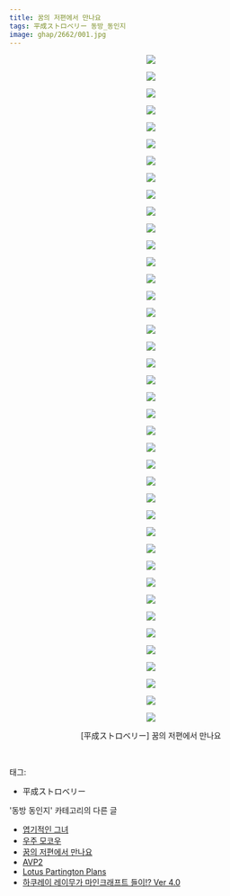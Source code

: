 ```yaml
---
title: 꿈의 저편에서 만나요
tags: 平成ストロベリー 동방_동인지
image: ghap/2662/001.jpg
---
```

<div class="article">
<p style="text-align: center; clear: none; float: none;"><img src="{{ site.nasurl }}/ghap/2662/001.jpg"/></p>
<p style="text-align: center; clear: none; float: none;"><img src="{{ site.nasurl }}/ghap/2662/002.jpg"/></p>
<p style="text-align: center; clear: none; float: none;"><img src="{{ site.nasurl }}/ghap/2662/003.jpg"/></p>
<p style="text-align: center; clear: none; float: none;"><img src="{{ site.nasurl }}/ghap/2662/004.jpg"/></p>
<p style="text-align: center; clear: none; float: none;"><img src="{{ site.nasurl }}/ghap/2662/005.jpg"/></p>
<p style="text-align: center; clear: none; float: none;"><img src="{{ site.nasurl }}/ghap/2662/006.jpg"/></p>
<p style="text-align: center; clear: none; float: none;"><img src="{{ site.nasurl }}/ghap/2662/007.jpg"/></p>
<p style="text-align: center; clear: none; float: none;"><img src="{{ site.nasurl }}/ghap/2662/008.jpg"/></p>
<p style="text-align: center; clear: none; float: none;"><img src="{{ site.nasurl }}/ghap/2662/009.jpg"/></p>
<p style="text-align: center; clear: none; float: none;"><img src="{{ site.nasurl }}/ghap/2662/010.jpg"/></p>
<p style="text-align: center; clear: none; float: none;"><img src="{{ site.nasurl }}/ghap/2662/011.jpg"/></p>
<p style="text-align: center; clear: none; float: none;"><img src="{{ site.nasurl }}/ghap/2662/012.jpg"/></p>
<p style="text-align: center; clear: none; float: none;"><img src="{{ site.nasurl }}/ghap/2662/013.jpg"/></p>
<p style="text-align: center; clear: none; float: none;"><img src="{{ site.nasurl }}/ghap/2662/014.jpg"/></p>
<p style="text-align: center; clear: none; float: none;"><img src="{{ site.nasurl }}/ghap/2662/015.jpg"/></p>
<p style="text-align: center; clear: none; float: none;"><img src="{{ site.nasurl }}/ghap/2662/016.jpg"/></p>
<p style="text-align: center; clear: none; float: none;"><img src="{{ site.nasurl }}/ghap/2662/017.jpg"/></p>
<p style="text-align: center; clear: none; float: none;"><img src="{{ site.nasurl }}/ghap/2662/018.jpg"/></p>
<p style="text-align: center; clear: none; float: none;"><img src="{{ site.nasurl }}/ghap/2662/019.jpg"/></p>
<p style="text-align: center; clear: none; float: none;"><img src="{{ site.nasurl }}/ghap/2662/020.jpg"/></p>
<p style="text-align: center; clear: none; float: none;"><img src="{{ site.nasurl }}/ghap/2662/021.jpg"/></p>
<p style="text-align: center; clear: none; float: none;"><img src="{{ site.nasurl }}/ghap/2662/022.jpg"/></p>
<p style="text-align: center; clear: none; float: none;"><img src="{{ site.nasurl }}/ghap/2662/023.jpg"/></p>
<p style="text-align: center; clear: none; float: none;"><img src="{{ site.nasurl }}/ghap/2662/024.jpg"/></p>
<p style="text-align: center; clear: none; float: none;"><img src="{{ site.nasurl }}/ghap/2662/025.jpg"/></p>
<p style="text-align: center; clear: none; float: none;"><img src="{{ site.nasurl }}/ghap/2662/026.jpg"/></p>
<p style="text-align: center; clear: none; float: none;"><img src="{{ site.nasurl }}/ghap/2662/027.jpg"/></p>
<p style="text-align: center; clear: none; float: none;"><img src="{{ site.nasurl }}/ghap/2662/028.jpg"/></p>
<p style="text-align: center; clear: none; float: none;"><img src="{{ site.nasurl }}/ghap/2662/029.jpg"/></p>
<p style="text-align: center; clear: none; float: none;"><img src="{{ site.nasurl }}/ghap/2662/030.jpg"/></p>
<p style="text-align: center; clear: none; float: none;"><img src="{{ site.nasurl }}/ghap/2662/031.jpg"/></p>
<p style="text-align: center; clear: none; float: none;"><img src="{{ site.nasurl }}/ghap/2662/032.jpg"/></p>
<p style="text-align: center; clear: none; float: none;"><img src="{{ site.nasurl }}/ghap/2662/033.jpg"/></p>
<p style="text-align: center; clear: none; float: none;"><img src="{{ site.nasurl }}/ghap/2662/034.jpg"/></p>
<p style="text-align: center; clear: none; float: none;"><img src="{{ site.nasurl }}/ghap/2662/035.jpg"/></p>
<p style="text-align: center; clear: none; float: none;"><img src="{{ site.nasurl }}/ghap/2662/036.jpg"/></p>
<p style="text-align: center; clear: none; float: none;"><img src="{{ site.nasurl }}/ghap/2662/037.jpg"/></p>
<p style="text-align: center; clear: none; float: none;"><img src="{{ site.nasurl }}/ghap/2662/038.jpg"/></p>
<p style="text-align: center; clear: none; float: none;"><img src="{{ site.nasurl }}/ghap/2662/039.jpg"/></p>
<p style="text-align: center; clear: none; float: none;"><img src="{{ site.nasurl }}/ghap/2662/040.jpg"/></p>
<p style="text-align: center; clear: none; float: none;">[平成ストロベリー] 꿈의 저편에서 만나요</p>
<p><br/></p>
</div><div class="tagTrail">
<p>태그: </p>
<ul>
<li>平成ストロベリー</li>
</ul>
</div><div class="another">
<p>'동방 동인지' 카테고리의 다른 글</p>
<ul>
<li><a href="/2016-10-22-ghap_2664">엽기적인 그녀</a></li>
<li><a href="/2016-10-22-ghap_2663">우주 모코우</a></li>
<li><a href="/2016-10-22-ghap_2662">꿈의 저편에서 만나요</a></li>
<li><a href="/2016-10-22-ghap_2661">AVP2</a></li>
<li><a href="/2016-10-22-ghap_2660">Lotus Partington Plans</a></li>
<li><a href="/2016-10-22-ghap_2659">하쿠레이 레이무가 마인크래프트 들이!? Ver 4.0</a></li>
</ul>
</div><div class="cb_module cb_fluid">
<div class="cb_wrt cb_profile">
</div><!-- commentList close -->
</div>